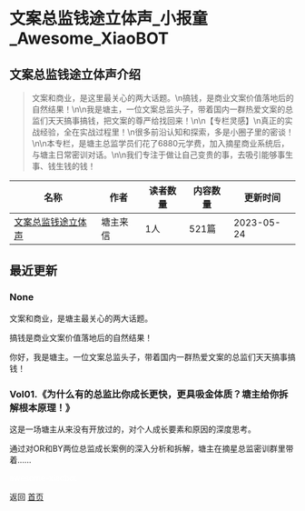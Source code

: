# 文案总监钱途立体声_小报童_Awesome_XiaoBOT

## 文案总监钱途立体声介绍
> 文案和商业，是这里最关心的两大话题。\n搞钱，是商业文案价值落地后的自然结果！\n\n我是塘主，一位文案总监头子，带着国内一群热爱文案的总监们天天搞事搞钱，把文案的尊严给找回来！\n\n【专栏灵感】\n真正的实战经验，全在实战过程里！\n很多前沿认知和探索，多是小圈子里的密谈！\n\n本专栏，是塘主总监学员们花了6880元学费，加入摘星商业系统后，与塘主日常密训对话。\n\n我们专注于做让自己变贵的事，去吸引能够事生事、钱生钱的钱！  
  


|名称|作者|读者数量|内容数量|更新时间|
|---|---|---|---|---|
|[文案总监钱途立体声](https://xiaobot.net/p/zhuquex?refer=9c3f1c95-a052-465a-9902-f6d75080262a)|塘主来信|1人|521篇|2023-05-24|

## 最近更新
### None

文案和商业，是塘主最关心的两大话题。

搞钱是商业文案价值落地后的自然结果！

你好，我是塘主。一位文案总监头子，带着国内一群热爱文案的总监们天天搞事搞钱！

### Vol01.《为什么有的总监比你成长更快，更具吸金体质？塘主给你拆解根本原理！》

这是一场塘主从来没有开放过的，对个人成长要素和原因的深度思考。

通过对OR和BY两位总监成长案例的深入分析和拆解，塘主在摘星总监密训群里带着......


<a href="https://github.com/Reno9527/awesome-xiaobot" style="color: white; text-decoration: none;">awesome-xiaobot</a>

返回 [首页](../README.md)
